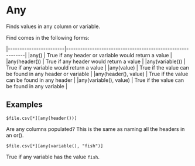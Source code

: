 
# Any

Finds values in any column or variable.

Find comes in the following forms:

|------------------------|------------------------------------------------------------|
|any()                   | True if any header or variable would return a value |
|any(header())           | True if any header would return a value               |
|any(variable())         | True if any variable would return a value        |
|any(value)              | True if the value can be found in any header or variable   |
|any(header(), value)    | True if the value can be found in any header         |
|any(variable(), value)  | True if the value can be found in any variable   |


## Examples

    $file.csv[*][any(header())]

Are any columns populated? This is the same as naming all the headers in an or().

    $file.csv[*][any(variable(), "fish")]

True if any variable has the value `fish`.



